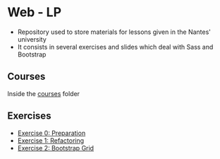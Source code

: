 # Web - LP

- Repository used to store materials for lessons given in the Nantes' university
- It consists in several exercises and slides which deal with Sass and Bootstrap

## Courses

Inside the [courses](./courses) folder

## Exercises

- [Exercise 0: Preparation](./ex0)
- [Exercise 1: Refactoring](./ex1)
- [Exercise 2: Bootstrap Grid](./ex2)
